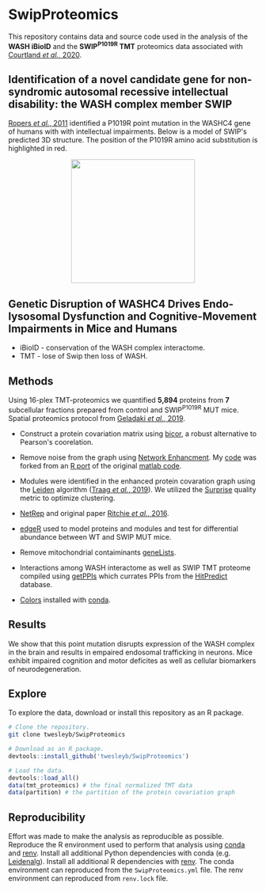 # SwipProteomics

This repository contains data and source code used in the analysis of the __WASH iBioID__
and the __SWIP<sup>P1019R</sup> TMT__ proteomics data associated with [Courtland _et al._, 2020](manuscript/nat-neuro/main/SWIP_paper_JC_v25.pdf).

## Identification of a novel candidate gene for non-syndromic autosomal recessive intellectual disability: the WASH complex member SWIP
[Ropers _et al._, 2011](refs/Ropers_2011.pdf) identified a P1019R point mutation in the WASHC4 gene of
humans with with intellectual impairments. Below is a model of SWIP's predicted 3D structure. 
The position of the P1019R amino acid substitution is highlighted in red.

<p align="center">
  <img src="./models/Swip.gif" height="250" />
</p>

## Genetic Disruption of WASHC4 Drives Endo-lysosomal Dysfunction and Cognitive-Movement Impairments in Mice and Humans

* iBioID - conservation of the WASH complex interactome.
* TMT - lose of Swip then loss of WASH. 

## Methods
Using 16-plex TMT-proteomics we quantified __5,894__ proteins from __7__ subcellular fractions prepared from control and SWIP<sup>P1019R</sup> MUT mice.
Spatial proteomics protocol from [Geladaki _et al._, 2019](refs/Geladaki_2019.pdf).

* Construct a protein covariation matrix using [bicor](https://www.rdocumentation.org/packages/WGCNA/versions/1.69/topics/bicor), 
  a robust alternative to Pearson's coorelation.

* Remove noise from the graph using [Network Enhancment](refs/Wang_2018.pdf).
  My [code](https://github.com/twesleyb/neten) was forked from an [R port](https://github.com/microbma/neten) 
  of the original [matlab code](https://github.com/wangboyunze/Network_Enhancement).

* Modules were identified in the enhanced protein covaration graph using the [Leiden](https://github.com/vtraag/leidenalg) algorithm
  ([Traag _et al._, 2019](refs/Traag_2019.pdf)). We utilized the [Surprise](refs/Traag_2015.pdf) quality metric to optimize clustering.

* [NetRep](https://cran.r-project.org/web/packages/NetRep/vignettes/NetRep.html) and original paper [Ritchie _et al._, 2016](refs/Ritchie_2016.pdf). 

* [edgeR](https://bioconductor.org/packages/release/bioc/html/edgeR.html) used
    to model proteins and modules and test for differential abundance between WT
    and SWIP MUT mice.

* Remove mitochondrial contaiminants [geneLists](https://github.com/twesleyb/geneLists).
* Interactions among WASH interactome as well as SWIP TMT proteome compiled using [getPPIs](https://github.com/twesleyb/getPPIs) 
  which currates PPIs from the [HitPredict](http://www.hitpredict.org/) database.

* [Colors](https://github.com/kevinwuhoo/randomcolor-py) installed with [conda](https://anaconda.org/conda-forge/randomcolor).


## Results 
We show that this point mutation disrupts expression of the
WASH complex in the brain and results in empaired endosomal trafficking in
neurons. Mice exhibit impaired cognition and motor deficites as well as cellular 
biomarkers of neurodegeneration. 

## Explore
To explore the data, download or install this repository as an R package.

```Bash
# Clone the repository.
git clone twesleyb/SwipProteomics
```

```R
# Download as an R package.
devtools::install_github('twesleyb/SwipProteomics')
```

```R
# Load the data.
devtools::load_all()
data(tmt_proteomics) # the final normalized TMT data
data(partition) # the partition of the protein covariation graph
```

## Reproducibility 
Effort was made to make the analysis as reproducible as possible. Reproduce the
R environment used to perform that analysis using [conda](https://docs.anaconda.com/anaconda/install/) 
and [renv](https://anaconda.org/conda-forge/r-renv). 
Install all additional Python dependencies with conda (e.g. [Leidenalg](https://anaconda.org/conda-forge/leidenalg)). 
Install all additional R dependencies with [renv](https://github.com/rstudio/renv). 
The conda environment can reproduced from the `SwipProteomics.yml` file.
The renv environment can reproduced from `renv.lock` file.
